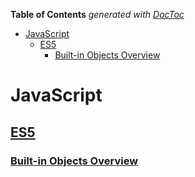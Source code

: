 <!-- START doctoc generated TOC please keep comment here to allow auto update -->
<!-- DON'T EDIT THIS SECTION, INSTEAD RE-RUN doctoc TO UPDATE -->
**Table of Contents**  *generated with [DocToc](https://github.com/thlorenz/doctoc)*

- [JavaScript](#javascript)
  - [ES5](#es5)
    - [Built-in Objects Overview](#built-in-objects-overview)

<!-- END doctoc generated TOC please keep comment here to allow auto update -->

# JavaScript

## [ES5](./ES5.md)
### [Built-in Objects Overview](./ObjectsOverview.md)



